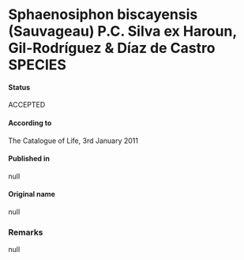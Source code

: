 Sphaenosiphon biscayensis (Sauvageau) P.C. Silva ex Haroun, Gil-Rodríguez & Díaz de Castro SPECIES
=======

#### Status
ACCEPTED

#### According to
The Catalogue of Life, 3rd January 2011

#### Published in
null

#### Original name
null

### Remarks
null